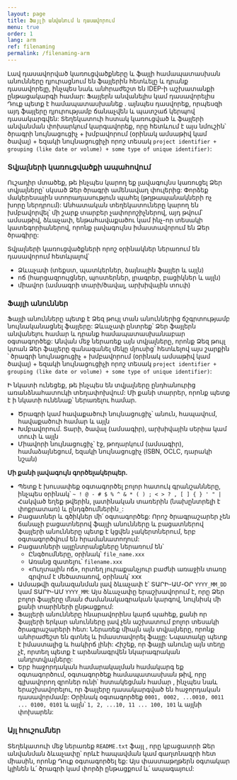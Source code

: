 ```yaml
---
layout: page
title: Ֆայլի անվանում և դասավորում
menu: true
order: 1
lang: arm
ref: filenaming
permalink: /filenaming-arm
---
```


Լավ դասավորված կառուցվածքները և ֆայլի համապատասխան անունները դյուրացնում են ֆայլերին հետևելը և դրանք դասավորելը, ինչպես նաև անհրաժեշտ են  IDEP-ի աշխատանքի ընթացակարգի համար: Ֆայլերն անվանելիս կամ դասավորելիս Դուք պետք է համապատասխանեք . այնպես դասվորեք, որպեսզի այդ ֆայլերը դյուրությամբ ճանաչվեն և պատշաճ կերպով դասակարգվեն: Տեղեկատուի հստակ կառուցված և ֆայլերի անվանման փոխարկում կարգավորեք, որը հետևում է այս նմուշին՝ ծրագրի նույնացուցիչ + խմբավորում (օրինակ ամսաթիվ կամ ծավալ) + եզակի նույնացուցիչի որոշ տեսակ `project identifier + grouping (like date or volume) + some type of unique identifier)`:

### Տվյալների կառուցվածքի ապահովում

Ուշադիր մտածեք, թե ինչպես կարող եք լավագույնս կառուցել Ձեր տվյալները՝ սկսած Ձեր ծրագրի ամենավաղ փուլերից: Փորձեք մակերեսային ստորադասություն պահել   (թղթապանակների ոչ խորը ներդրում): Անհատական տեղեկատուները կարող են խմբավորվել՝ մի շարք տարբեր չափորոշիչներով, այդ թվում՝ ամսաթիվ, ձևաչափ, ենթահավաքածու կամ ինչ-որ տեսակի կատեգորիաներով, որոնք լավագույնս իմաստավորում են Ձեր ծրագիրը:

Տվյալների կառուցվածքների որոշ օրինակներ ներառում են դասավորում հետևյալով՝

* Ձևաչափ (տեքստ, պատկերներ, ձայնային ֆայլեր և այլն)
* ոճ (հարցազրույցներ, պոստերներ, լրագրեր, բացիկներ և այլն)
* միավոր (ամսագրի տարի/ծավալ, արխիվային տուփ)

### Ֆայլի անուններ

Ֆայլի անունները պետք է Ձեզ թույլ տան անուններից ճշգրտությամբ նույնականացնել ֆայլերը: Ձևաչափ ընտրեք՝ Ձեր ֆայլերն անվանելու համար և դրանք համապատասխանաբար օգտագործեք: Անվան մեջ ներառեք այն տվյալները, որոնք Ձեզ թույլ կտան Ձեր ֆայլերը զանազանել մեկը մյուսից՝ հետևելով այս շարքին ՝  ծրագրի նույնացուցիչ + խմբավորում (օրինակ ամսաթիվ կամ ծավալ) + եզակի նույնացուցիչի որոշ տեսակ `project identifier + grouping (like date or volume) + some type of unique identifier)`:

Ի նկատի ունեցեք, թե ինչպես են տվյալները ընդհանուրից առանձնահատուկի տեղափոխվում: Մի քանի տարրեր, որոնք պետք է ի նկատի ունենաք՝ ներառելու համար.

* Ծրագրի կամ հավաքածուի նույնացուցիչ՝ անուն, հապավում, հավաքածուի համար և այլն
* Խմբավորում. Տարի, ծավալ (ամսագիր), արխիվային սերիա կամ տուփ և այլն
* Միավորի նույնացուցիչ՝ էջ, թողարկում (ամսագիր), համաձայնեցում, եզակի նույնացուցիչ (ISBN, OCLC, դարակի նշան)

**Մի քանի լավագույն գործելակերպեր.**

* Պետք է խուսափեք օգտագործել բոլոր հատուկ գրանշանները, ինչպես օրինակ՝ `~ ! @ - # $ % ^ & * ( ) ; < > ? , [ ] { } ' " |` Հակված եղեք թվերին, լատինական տառերին (նախընտրելի է փոքրատառ) և ընդգծումներին`_`:
* Բացատներ և գծիկներ մի՛ օգտագործեք: Որոշ ծրագրաշարեր չեն ճանաչի բացատներով ֆայլի անունները և բացատներով ֆայլերի անունները պետք է կցվեն չակերտներում, երբ օգտագործվում են հրամանատողում:
* Բացատների այլընտրանքները ներառում են՝
    * Ընգծումները, օրինակ՝ `file_name.xxx`
    * Առանց զատելու՝  `filename.xxx`
    * «Ուղտային ոճ», որտեղ յուրաքանչյուր բաժնի առաջին տառը գրվում է մեծատառով, օրինակ՝ xxx
* Ամսաթվի զանազանման լավ ձևաչափ է՝ ՏԱՐԻ-ԱՄ-ՕՐ `YYYY_MM_DD` կամ ՏԱՐԻ-ԱՄ `YYYY_MM`: Այս ձևաչափը երաշխավորում է, որը Ձեր բոլոր ֆայլերը մնան ժամանակագրական կարգով, նույնիսկ մի քանի տարիների ընթացքում:
* Ֆայլերի անունները հնարավորինս կարճ պահեք, քանի որ ֆայլերի երկար անունները լավ չեն աշխատում բոլոր տեսակի ծրագրաշարերի հետ: Ներառեք միայն այն տվյալները, որոնք անհրաժեշտ են գտնել և իմաստավորել ֆայլը: Նպատակը պետք է իմաստալից և հակիրճ լինի: Հիշեք, որ ֆայլի անունը այն տեղը չէ, որտեղ պետք է արձանագրվեն նկարագրական անդրտվյալները:
* Երբ հաջորդական համարակալման համակարգ եք օգտագործում, օգտագործեք համապատասխան թիվ, որը գլխավորող զրոներ ունի՝ հստակեցման համար , ինչպես նաև երաշխավորելու, որ ֆայլերը դասակարգված են հաջորդական դասավորմամբ: Օրինակ օգտագործեք `0001, 0002, ...0010, 0011 ... 0100, 0101` և այլն՝ `1, 2, ...10, 11 ... 100, 101` և այլնի փոխարեն:

### Այլ հուշումներ

Տեղեկատուի մեջ ներառեք `README.txt` ֆայլ , որը կբացատրի Ձեր անվանման ձևաչափը՝ որևէ հապավման կամ գաղտնագրի հետ միասին, որոնք Դուք օգտագործել եք: Այս փաստաթղթերն օգտակար կլինեն և՛ ծրագրի կամ փորձի ընթացքում և՛ ապագայում:

